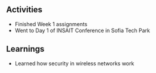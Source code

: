 ## Activities
- Finished Week 1 assignments
- Went to Day 1 of INSAIT Conference in Sofia Tech Park

## Learnings
- Learned how security in wireless networks work
